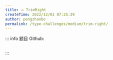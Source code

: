 ```yaml
---
title: ➖ TrimRight
createTime: 2022/12/01 07:25:39
author: pengzhanbo
permalink: /type-challenges/medium/trim-right/
---
```


::: info 题目
Github: []()

```ts
```
:::
